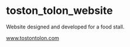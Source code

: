 toston_tolon_website
====================

Website designed and developed for a food stall. 

www.tostontolon.com
